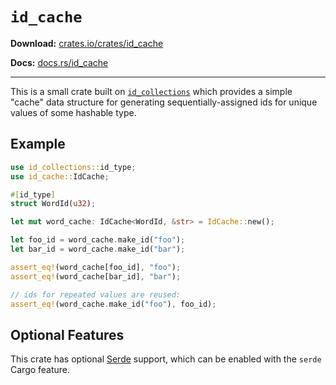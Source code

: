 # `id_cache`

**Download:** [crates.io/crates/id_cache](https://crates.io/crates/id_cache)

**Docs:** [docs.rs/id_cache](https://docs.rs/id_cache)

---

This is a small crate built on [`id_collections`](https://crates.io/crates/id_collections) which provides a simple "cache" data structure for generating sequentially-assigned ids for unique values of some hashable type.

## Example

```rust
use id_collections::id_type;
use id_cache::IdCache;

#[id_type]
struct WordId(u32);

let mut word_cache: IdCache<WordId, &str> = IdCache::new();

let foo_id = word_cache.make_id("foo");
let bar_id = word_cache.make_id("bar");

assert_eq!(word_cache[foo_id], "foo");
assert_eq!(word_cache[bar_id], "bar");

// ids for repeated values are reused:
assert_eq!(word_cache.make_id("foo"), foo_id);
```

## Optional Features

This crate has optional [Serde](https://serde.rs) support, which can be enabled with the `serde` Cargo feature.
